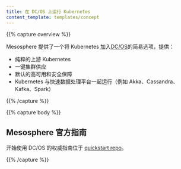 ```yaml
---
title: 在 DC/OS 上运行 Kubernetes
content_template: templates/concept
---
```


<!--
---
reviewers:
- smugcloud
title: Kubernetes on DC/OS
content_template: templates/concept
---
-->

{{% capture overview %}}

<!--
Mesosphere provides an easy option to provision Kubernetes onto [DC/OS](https://mesosphere.com/product/), offering:
-->
Mesosphere 提供了一个将 Kubernetes 加入[DC/OS](https://mesosphere.com/product/)的简易选项，提供：

<!--
* Pure upstream Kubernetes
* Single-click cluster provisioning
* Highly available and secure by default
* Kubernetes running alongside fast-data platforms (e.g. Akka, Cassandra, Kafka, Spark)
-->

* 纯粹的上游 Kubernetes
* 一键集群供应
* 默认的高可用和安全保障
* Kubernetes 与快速数据处理平台一起运行（例如 Akka、Cassandra、Kafka、Spark）

{{% /capture %}}

{{% capture body %}}

<!--
## Official Mesosphere Guide
-->
## Mesosphere 官方指南

<!--
The canonical source of getting started on DC/OS is located in the [quickstart repo](https://github.com/mesosphere/dcos-kubernetes-quickstart).
-->
开始使用 DC/OS 的权威指南位于 [quickstart repo](https://github.com/mesosphere/dcos-kubernetes-quickstart)。

{{% /capture %}}
